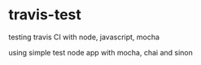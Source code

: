 # travis-test
testing travis CI with node, javascript, mocha

using simple test node app with mocha, chai and sinon
